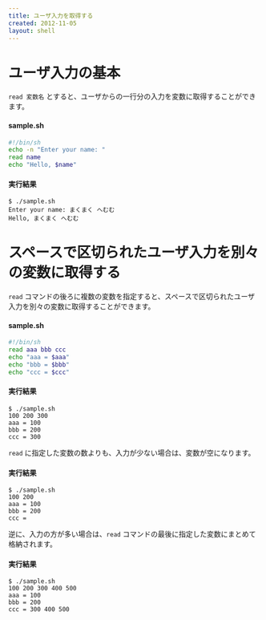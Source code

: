 ```yaml
---
title: ユーザ入力を取得する
created: 2012-11-05
layout: shell
---
```


ユーザ入力の基本
====

`read 変数名` とすると、ユーザからの一行分の入力を変数に取得することができます。

#### sample.sh
```bash
#!/bin/sh
echo -n "Enter your name: "
read name
echo "Hello, $name"
```

#### 実行結果
```
$ ./sample.sh
Enter your name: まくまく へむむ
Hello, まくまく へむむ
```


スペースで区切られたユーザ入力を別々の変数に取得する
====

`read` コマンドの後ろに複数の変数を指定すると、スペースで区切られたユーザ入力を別々の変数に取得することができます。

#### sample.sh
```bash
#!/bin/sh
read aaa bbb ccc
echo "aaa = $aaa"
echo "bbb = $bbb"
echo "ccc = $ccc"
```

#### 実行結果
```
$ ./sample.sh
100 200 300
aaa = 100
bbb = 200
ccc = 300
```

`read` に指定した変数の数よりも、入力が少ない場合は、変数が空になります。

#### 実行結果
```
$ ./sample.sh
100 200
aaa = 100
bbb = 200
ccc =
```

逆に、入力の方が多い場合は、`read` コマンドの最後に指定した変数にまとめて格納されます。

#### 実行結果
```
$ ./sample.sh
100 200 300 400 500 
aaa = 100
bbb = 200
ccc = 300 400 500
```

